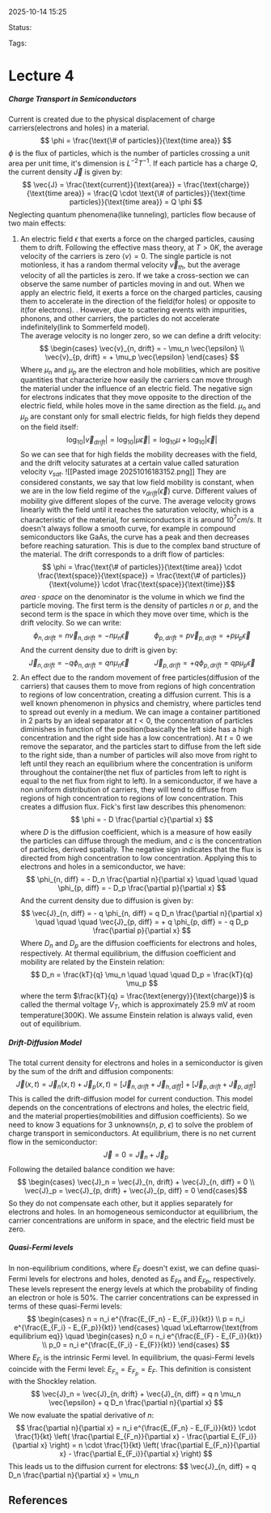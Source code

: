 
2025-10-14 15:25

Status: 

Tags:

# Lecture 4
##### Charge Transport in Semiconductors
Current is created due to the physical displacement of charge carriers(electrons and holes) in a material.
$$
\phi = \frac{\text{\# of particles}}{\text{time area}} $$
$\phi$ is the flux of particles, which is the number of particles crossing a unit area per unit time, it's dimension is $L^{-2} T^{-1}$.
If each particle has a charge $Q$, the current density $\vec{J}$ is given by:
$$ \vec{J} = \frac{\text{current}}{\text{area}} = \frac{\text{charge}}{\text{time area}} = \frac{Q \cdot \text{\# of particles}}{\text{time particles}}{\text{time area}} = Q \phi $$
Neglecting quantum phenomena(like tunneling), particles flow because of two main effects:
1. An electric field $\epsilon$ that exerts a force on the charged particles, causing them to drift.
	Following the effective mass theory, at $T > 0K$, the average velocity of the carriers is zero $\langle v \rangle = 0$. The single particle is not motionless, it has a random thermal velocity $\vec{v}_{th}$, but the average velocity of all the particles is zero. If we take a cross-section we can observe the same number of particles moving in and out. When we apply an electric field, it exerts a force on the charged particles, causing them to accelerate in the direction of the field(for holes) or opposite to it(for electrons). . However, due to scattering events with impurities, phonons, and other carriers, the particles do not accelerate indefinitely(link to Sommerfeld model).  
	The average velocity is no longer zero, so we can define a drift velocity:
$$ \begin{cases}
\vec{v}_{n, drift} = - \mu_n \vec{\epsilon} \\
\vec{v}_{p, drift} = + \mu_p \vec{\epsilon}
				\end{cases} $$
	Where $\mu_n$ and $\mu_p$ are the electron and hole mobilities, which are positive quantities that characterize how easily the carriers can move through the material under the influence of an electric field. The negative sign for electrons indicates that they move opposite to the direction of the electric field, while holes move in the same direction as the field.
	$\mu_n$ and $\mu_p$ are constant only for small electric fields, for high fields they depend on the field itself:
$$ \log_{10} |\vec{v}_{drift}| = \log_{10} |\mu \vec{\epsilon}| = \log_{10} \mu + \log_{10} |\vec{\epsilon}| $$
	So we can see that for high fields the mobility decreases with the field, and the drift velocity saturates at a certain value called saturation velocity $v_{sat}$.
	![[Pasted image 20251016183152.png]]
	They are considered constants, we say that low field mobility is constant, when we are in the low field regime of the $v_{drift}(\vec{\epsilon})$ curve. Different values of mobility give different slopes of the curve. The average velocity grows linearly with the field until it reaches the saturation velocity, which is a characteristic of the material, for semiconductors it is around $10^7 cm/s$. It doesn't always follow a smooth curve, for example in compound semiconductors like GaAs, the curve has a peak and then decreases before reaching saturation. This is due to the complex band structure of the material. 
	The drift corresponds to a drift flow of particles:
$$
\phi = \frac{\text{\# of particles}}{\text{time area}} \cdot \frac{\text{space}}{\text{space}} = \frac{\text{\# of particles}}{\text{volume}} \cdot \frac{\text{space}}{\text{time}}$$
	$area \cdot space$ on the denominator is the volume in which we find the particle moving. The first term is the density of particles $n$ or $p$, and the second term is the space in which they move over time, which is the drift velocity. So we can write:
	$$ \phi_{n, drift} = n \vec{v}_{n, drift} = - n \mu_n \vec{\epsilon} \quad \quad \quad  \phi_{p, drift} = p \vec{v}_{p, drift} = + p \mu_p \vec{\epsilon} $$
	And the current density due to drift is given by:
	$$ \vec{J}_{n, drift} = - q \phi_{n, drift} = q n \mu_n \vec{\epsilon} \quad \quad \quad  \vec{J}_{p, drift} = + q \phi_{p, drift} = q p \mu_p \vec{\epsilon} $$
2. An effect due to the random movement of free particles(diffusion of the carriers) that causes them to move from regions of high concentration to regions of low concentration, creating a diffusion current. This is a well known phenomenon in physics and chemistry, where particles tend to spread out evenly in a medium. We can image a container partitioned in 2 parts by an ideal separator at $t < 0$, the concentration of particles diminishes in function of the position(basically the left side has a high concentration and the right side has a low concentration). At $t = 0$ we remove the separator, and the particles start to diffuse from the left side to the right side, than a number of particles will also move from right to left until they reach an equilibrium where the concentration is uniform throughout the container(the net flux of particles from left to right is equal to the net flux from right to left). 
	In a semiconductor, if we have a non uniform distribution of carriers, they will tend to diffuse from regions of high concentration to regions of low concentration. This creates a diffusion flux. Fick's first law describes this phenomenon:
$$
\phi = - D \frac{\partial c}{\partial x} $$
	where $D$ is the diffusion coefficient, which is a measure of how easily the particles can diffuse through the medium, and $c$ is the concentration of particles, derived spatially. The negative sign indicates that the flux is directed from high concentration to low concentration.
	Applying this to electrons and holes in a semiconductor, we have:
$$
\phi_{n, diff} = - D_n \frac{\partial n}{\partial x} \quad \quad \quad  \phi_{p, diff} = - D_p \frac{\partial p}{\partial x} $$
	And the current density due to diffusion is given by:
$$ \vec{J}_{n, diff} = - q \phi_{n, diff} = q D_n \frac{\partial n}{\partial x} \quad \quad \quad  \vec{J}_{p, diff} = + q \phi_{p, diff} = - q D_p \frac{\partial p}{\partial x} $$
	Where $D_n$ and $D_p$ are the diffusion coefficients for electrons and holes, respectively. At thermal equilibrium, the diffusion coefficient and mobility are related by the Einstein relation:
$$ D_n = \frac{kT}{q} \mu_n \quad \quad \quad  D_p = \frac{kT}{q} \mu_p $$
	where the term $\frac{kT}{q} = \frac{\text{energy}}{\text{charge}}$ is called the thermal voltage $V_T$, which is approximately 25.9 mV at room temperature(300K).
We assume Einstein relation is always valid, even out of equilibrium.
##### Drift-Diffusion Model
The total current density for electrons and holes in a semiconductor is given by the sum of the drift and diffusion components:
$$ \vec{J}(x, t) = \vec{J}_n (x, t) + \vec{J}_p (x, t) = [\vec{J}_{n, drift} + \vec{J}_{n, diff}] + [\vec{J}_{p, drift} + \vec{J}_{p, diff}] $$
This is called the drift-diffusion model for current conduction. This model depends on the concentrations of electrons and holes, the electric field, and the material properties(mobilities and diffusion coefficients). So we need to know 3 equations for 3 unknowns($n$, $p$, $\epsilon$) to solve the problem of charge transport in semiconductors.
At equilibrium, there is no net current flow in the semiconductor:
$$ \vec{J} = 0 = \vec{J}_n + \vec{J}_p $$
Following the detailed balance condition we have:
$$ \begin{cases}
\vec{J}_n = \vec{J}_{n, drift} + \vec{J}_{n, diff} = 0 \\
\vec{J}_p = \vec{J}_{p, drift} + \vec{J}_{p, diff} = 0
\end{cases}$$
So they do not compensate each other, but it applies separately for electrons and holes. In an homogeneous semiconductor at equilibrium, the carrier concentrations are uniform in space, and the electric field must be zero. 
##### Quasi-Fermi levels
In non-equilibrium conditions, where $E_F$ doesn't exist, we can define quasi-Fermi levels for electrons and holes, denoted as $E_{Fn}$ and $E_{Fp}$, respectively. These levels represent the energy levels at which the probability of finding an electron or hole is 50%. The carrier concentrations can be expressed in terms of these quasi-Fermi levels:
$$ \begin{cases}
n = n_i e^{\frac{E_{F_n} - E_{F_i}}{kt}} \\
p = n_i e^{\frac{E_{F_i} - E_{F_p}}{kt}}
\end{cases} \quad \xLeftarrow{\text{from equilibrium eq}} \quad \begin{cases}
n_0 = n_i e^{\frac{E_{F} - E_{F_i}}{kt}} \\
p_0 = n_i e^{\frac{E_{F_i} - E_{F}}{kt}}
\end{cases} $$
Where $E_{F_i}$ is the intrinsic Fermi level. In equilibrium, the quasi-Fermi levels coincide with the Fermi level: $E_{F_n} = E_{F_p} = E_F$. This definition is consistent with the Shockley relation. 
$$ \vec{J}_n = \vec{J}_{n, drift} + \vec{J}_{n, diff} = q n \mu_n \vec{\epsilon} + q D_n \frac{\partial n}{\partial x} $$
We now evaluate the spatial derivative of $n$:
$$ \frac{\partial n}{\partial x} = n_i e^{\frac{E_{F_n} - E_{F_i}}{kt}} \cdot \frac{1}{kt} \left( \frac{\partial E_{F_n}}{\partial x} - \frac{\partial E_{F_i}}{\partial x} \right) = n \cdot \frac{1}{kt} \left( \frac{\partial E_{F_n}}{\partial x} - \frac{\partial E_{F_i}}{\partial x} \right) $$
This leads us to the diffusion current for electrons:
$$ \vec{J}_{n, diff} = q D_n \frac{\partial n}{\partial x} = \mu_n
	







## References
